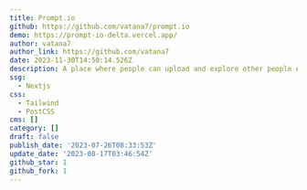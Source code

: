 ```yaml
---
title: Prompt.io
github: https://github.com/vatana7/prompt.io
demo: https://prompt-io-delta.vercel.app/
author: vatana7
author_link: https://github.com/vatana7
date: 2023-11-30T14:50:14.526Z
description: A place where people can upload and explore other people AI prompts!
ssg:
  - Nextjs
css:
  - Tailwind
  - PostCSS
cms: []
category: []
draft: false
publish_date: '2023-07-26T08:33:53Z'
update_date: '2023-08-17T03:46:54Z'
github_star: 1
github_fork: 1
---
```

